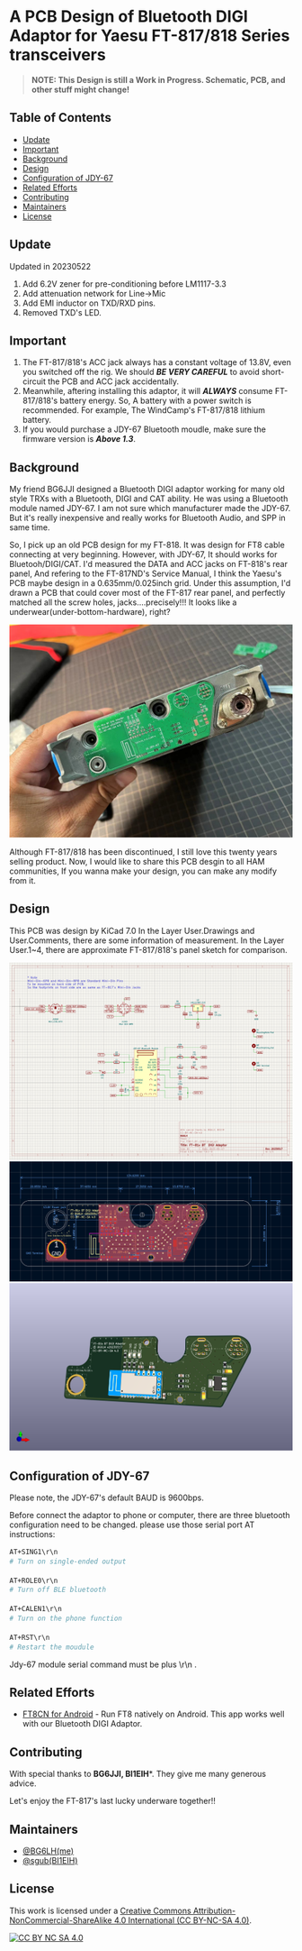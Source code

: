 # A PCB Design of Bluetooth DIGI Adaptor for Yaesu FT-817/818 Series transceivers



> **NOTE: This Design is still a Work in Progress. Schematic, PCB, and other stuff might change!**

## Table of Contents
- [Update](#update)
- [Important](#important)
- [Background](#background)
- [Design](#design)
- [Configuration of JDY-67](#configuration-of-JDY-67)
- [Related Efforts](#related-efforts)
- [Contributing](#contributing)
- [Maintainers](#maintainers)
- [License](#license)

## Update
Updated in 20230522
1. Add 6.2V zener for pre-conditioning before LM1117-3.3
2. Add attenuation network for Line->Mic
3. Add EMI inductor on TXD/RXD pins.
4. Removed TXD's LED.

## Important
1. The FT-817/818's ACC jack always has a constant voltage of 13.8V, even you switched off the rig. We should ***BE VERY CAREFUL*** to avoid short-circuit the PCB and ACC jack accidentally.
2. Meanwhile, aftering installing this adaptor, it will ***ALWAYS*** consume FT-817/818's battery energy. So, A battery with a power switch is recommended. For example, The WindCamp's FT-817/818 lithium battery.
3. If you would purchase a JDY-67 Bluetooth moudle, make sure the firmware version is ***Above 1.3***.

## Background
My friend BG6JJI designed a Bluetooth DIGI adaptor working for many old style TRXs with a Bluetooth, DIGI and CAT ability. He was using a Bluetooth module named JDY-67. I am not sure which manufacturer made the JDY-67. But it's really inexpensive and really works for Bluetooth Audio, and SPP in same time.

So, I pick up an old PCB design for my FT-818. It was design for FT8 cable connecting at very beginning. However, with JDY-67, It should works for Bluetooh/DIGI/CAT. I'd measured the DATA and ACC jacks on FT-818's rear panel, And refering to the FT-817ND's Service Manual, I think the Yaesu's PCB maybe design in a 0.635mm/0.025inch grid. Under this assumption, I'd drawn a PCB that could cover most of the FT-817 rear panel, and perfectly matched all the screw holes, jacks....precisely!!! It looks like a underwear(under-bottom-hardware), right?

![have a look](./pics/FT-81x-BT-DIGI-Adaptor-PIC.jpeg)

Although FT-817/818 has been discontinued, I still love this twenty years selling product. Now, I would like to share this PCB desgin to all HAM communities, If you wanna make your design, you can make any modify from it.


## Design
This PCB was design by KiCad 7.0
In the Layer User.Drawings and User.Comments, there are some information of measurement.
In the Layer User.1~4, there are approximate FT-817/818's panel sketch for comparison.

![have a look](./pics/FT-81x-BT-DIGI-Adaptor-SCH.png)
![have a look](./pics/FT-81x-BT-DIGI-Adaptor-PCB.png)
![have a look](./pics/FT-81x-BT-DIGI-Adaptor-3D.png)

## Configuration of JDY-67

Please note, the JDY-67's default BAUD is 9600bps.

Before connect the adaptor to phone or computer, there are three bluetooth configuration need to be changed. please use those serial port AT instructions:
```sh
AT+SING1\r\n
# Turn on single-ended output 

AT+ROLE0\r\n
# Turn off BLE bluetooth

AT+CALEN1\r\n
# Turn on the phone function

AT+RST\r\n
# Restart the moudule
```
Jdy-67 module serial command must be plus \r\n .

## Related Efforts
- [FT8CN for Android](https://github.com/N0BOY/FT8CN) - Run FT8 natively on Android. This app works well with our Bluetooth DIGI Adaptor.


## Contributing
With special thanks to **BG6JJI, BI1EIH***. They give me many generous advice.

Let's enjoy the FT-817's last lucky underware together!!

## Maintainers
- [@BG6LH(me)](https://github.com/BG6LH)
- [@sgub(BI1EIH)](https://github.com/sgub)

## License

This work is licensed under a
[Creative Commons Attribution-NonCommercial-ShareAlike 4.0 International (CC BY-NC-SA 4.0)][cc-by-nc-sa].

[![CC BY NC SA 4.0][cc-by-nc-sa-image]][cc-by-nc-sa]

[cc-by-nc-sa]: https://creativecommons.org/licenses/by-nc-sa/4.0/
[cc-by-nc-sa-image]: https://i.creativecommons.org/l/by-nc-sa/4.0/88x31.png

